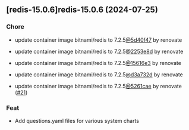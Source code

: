 

## [redis-15.0.6]redis-15.0.6 (2024-07-25)

### Chore



- update container image bitnami/redis to 7.2.5[@5d40f47](https://github.com/5d40f47) by renovate

- update container image bitnami/redis to 7.2.5[@2253e8d](https://github.com/2253e8d) by renovate

- update container image bitnami/redis to 7.2.5[@15616e3](https://github.com/15616e3) by renovate

- update container image bitnami/redis to 7.2.5[@d3a732d](https://github.com/d3a732d) by renovate

- update container image bitnami/redis to 7.2.5[@5261cae](https://github.com/5261cae) by renovate ([#21](https://github.com/truecharts/charts/issues/21))

### Feat



- Add questions.yaml files for various system charts